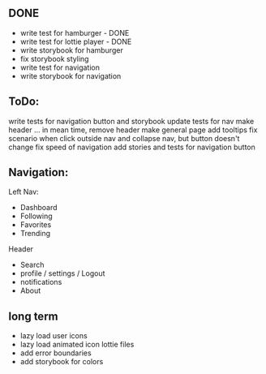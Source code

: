 ## DONE
* write test for hamburger - DONE
* write test for lottie player - DONE
* write storybook for hamburger
* fix storybook styling
* write test for navigation
* write storybook for navigation

## ToDo:
write tests for navigation button and storybook
update tests for nav
make header ... in mean time, remove header
make general page
add tooltips
fix scenario when click outside nav and collapse nav, but button doesn't change
fix speed of navigation
add stories and tests for navigation button


## Navigation:

Left Nav:
* Dashboard
* Following
* Favorites
* Trending

Header
* Search
* profile / settings / Logout
* notifications
* About

## long term
- lazy load user icons
- lazy load animated icon lottie files
- add error boundaries
- add storybook for colors
